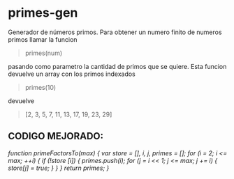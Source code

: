 # primes-gen
Generador de números primos. Para obtener un numero finito de numeros primos llamar la funcion

> primes(num)

pasando como parametro la cantidad de primos que se quiere. Esta funcion devuelve un array con los primos indexados

> primes(10)

devuelve

>[2, 3, 5, 7, 11, 13, 17, 19, 23, 29]


## CODIGO MEJORADO:
*function primeFactorsTo(max)
{
    var store  = [], i, j, primes = [];
    for (i = 2; i <= max; ++i) 
    {
        if (!store [i]) 
          {
            primes.push(i);
            for (j = i << 1; j <= max; j += i) 
            {
                store[j] = true;
            }
        }
    }
    return primes;
}*
